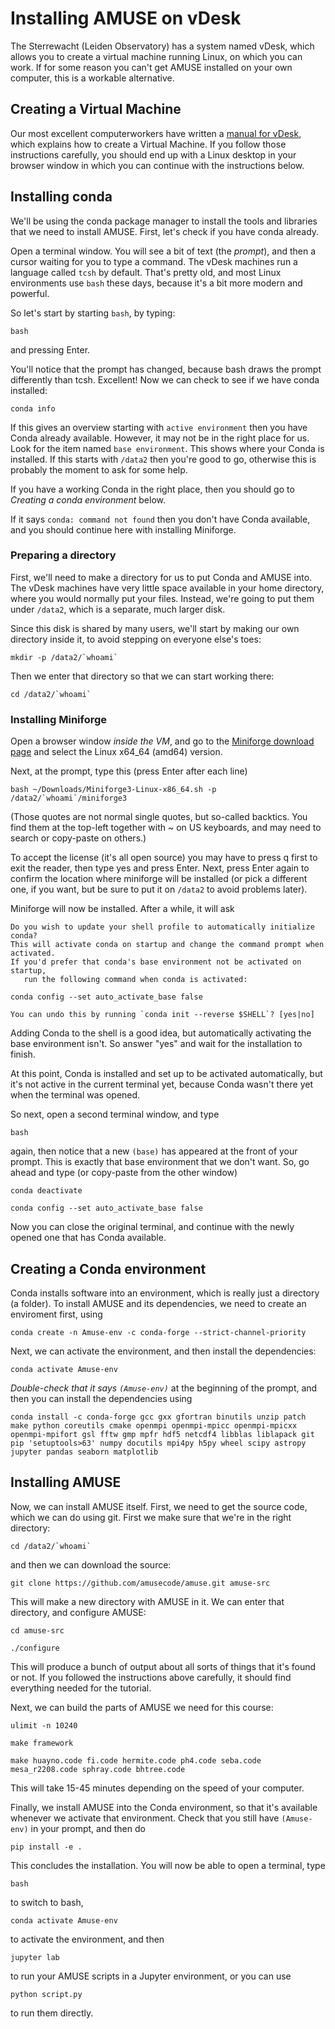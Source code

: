 # Installing AMUSE on vDesk

The Sterrewacht (Leiden Observatory) has a system named vDesk, which allows you to
create a virtual machine running Linux, on which you can work. If for some reason you
can't get AMUSE installed on your own computer, this is a workable alternative.

## Creating a Virtual Machine

Our most excellent computerworkers have written a
[manual for vDesk](https://helpdesk.strw.leidenuniv.nl/wiki/doku.php?id=manuals:virtualdesktopserver&s[]=vdesk),
which explains how to create a Virtual Machine. If you follow those instructions
carefully, you should end up with a Linux desktop in your browser window in which you
can continue with the instructions below.

## Installing conda

We'll be using the conda package manager to install the tools and libraries that we need
to install AMUSE. First, let's check if you have conda already.

Open a terminal window. You will see a bit of text (the *prompt*), and then a cursor
waiting for you to type a command. The vDesk machines run a language called `tcsh` by
default. That's pretty old, and most Linux environments use `bash` these days, because
it's a bit more modern and powerful.

So let's start by starting `bash`, by typing:

```
bash
```

and pressing Enter.

You'll notice that the prompt has changed, because bash draws the prompt differently
than tcsh. Excellent! Now we can check to see if we have conda installed:

```
conda info
```

If this gives an overview starting with `active environment` then you have Conda already
available. However, it may not be in the right place for us. Look for the item named
`base environment`. This shows where your Conda is installed. If this starts with
`/data2` then you're good to go, otherwise this is probably the moment to ask for some
help.

If you have a working Conda in the right place, then you should go to *Creating a conda
environment* below.

If it says `conda: command not found` then you don't have Conda available, and you
should continue here with installing Miniforge.

### Preparing a directory

First, we'll need to make a directory for us to put Conda and AMUSE into. The vDesk
machines have very little space available in your home directory, where you would
normally put your files. Instead, we're going to put them under `/data2`, which is a
separate, much larger disk.

Since this disk is shared by many users, we'll start by making our own directory inside
it, to avoid stepping on everyone else's toes:

```
mkdir -p /data2/`whoami`
```

Then we enter that directory so that we can start working there:

```
cd /data2/`whoami`
```

### Installing Miniforge

Open a browser window *inside the VM*, and go to the [Miniforge download
page](https://conda-forge.org/download/) and select the Linux x64_64 (amd64) version.

Next, at the prompt, type this (press Enter after each line)

```
bash ~/Downloads/Miniforge3-Linux-x86_64.sh -p /data2/`whoami`/miniforge3
```

(Those quotes are not normal single quotes, but so-called backtics. You find them at the
top-left together with ~ on US keyboards, and may need to search or copy-paste on
others.)

To accept the license (it's all open source) you may have to press q first to exit the
reader, then type yes and press Enter. Next, press Enter again to confirm the location
where miniforge will be installed (or pick a different one, if you want, but be sure to
put it on `/data2` to avoid problems later).

Miniforge will now be installed. After a while, it will ask

```
Do you wish to update your shell profile to automatically initialize conda?
This will activate conda on startup and change the command prompt when activated.
If you'd prefer that conda's base environment not be activated on startup,
   run the following command when conda is activated:

conda config --set auto_activate_base false

You can undo this by running `conda init --reverse $SHELL`? [yes|no]
```

Adding Conda to the shell is a good idea, but automatically activating the base
environment isn't. So answer "yes" and wait for the installation to finish.

At this point, Conda is installed and set up to be activated automatically, but it's not
active in the current terminal yet, because Conda wasn't there yet when the terminal was
opened.

So next, open a second terminal window, and type

```
bash
```

again, then notice that a new `(base)` has appeared at the front of your prompt. This is
exactly that base environment that we don't want. So, go ahead and type (or copy-paste
from the other window)

```
conda deactivate
```

```
conda config --set auto_activate_base false
```

Now you can close the original terminal, and continue with the newly opened one that has
Conda available.


## Creating a Conda environment

Conda installs software into an environment, which is really just a directory (a
folder). To install AMUSE and its dependencies, we need to create an enviroment first,
using

```
conda create -n Amuse-env -c conda-forge --strict-channel-priority
```

Next, we can activate the environment, and then install the dependencies:

```
conda activate Amuse-env
```

*Double-check that it says `(Amuse-env)`* at the beginning of the prompt, and
then you can install the dependencies using

```
conda install -c conda-forge gcc gxx gfortran binutils unzip patch make python coreutils cmake openmpi openmpi-mpicc openmpi-mpicxx openmpi-mpifort gsl fftw gmp mpfr hdf5 netcdf4 libblas liblapack git pip 'setuptools>63' numpy docutils mpi4py h5py wheel scipy astropy jupyter pandas seaborn matplotlib
```

## Installing AMUSE

Now, we can install AMUSE itself. First, we need to get the source code, which we can do
using git. First we make sure that we're in the right directory:

```
cd /data2/`whoami`

```

and then we can download the source:


```
git clone https://github.com/amusecode/amuse.git amuse-src
```

This will make a new directory with AMUSE in it. We can enter that directory, and
configure AMUSE:

```
cd amuse-src
```

```
./configure
```

This will produce a bunch of output about all sorts of things that it's found or not. If
you followed the instructions above carefully, it should find everything needed for the
tutorial.

Next, we can build the parts of AMUSE we need for this course:

```
ulimit -n 10240
```

```
make framework
```

```
make huayno.code fi.code hermite.code ph4.code seba.code mesa_r2208.code sphray.code bhtree.code
```

This will take 15-45 minutes depending on the speed of your computer.

Finally, we install AMUSE into the Conda environment, so that it's available whenever we
activate that environment. Check that you still have `(Amuse-env)` in your prompt, and
then do

```
pip install -e .
```

This concludes the installation. You will now be able to open a terminal, type

```
bash
```

to switch to bash,


```
conda activate Amuse-env
```

to activate the environment, and then

```
jupyter lab
```

to run your AMUSE scripts in a Jupyter environment, or you can use

```
python script.py
```

to run them directly.

